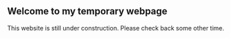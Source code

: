 ## Welcome to my temporary webpage 

This website is still under construction. Please check back some other time.

